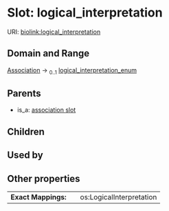 
# Slot: logical_interpretation




URI: [biolink:logical_interpretation](https://w3id.org/biolink/vocab/logical_interpretation)


## Domain and Range

[Association](Association.md) &#8594;  <sub>0..1</sub> [logical_interpretation_enum](logical_interpretation_enum.md)

## Parents

 *  is_a: [association slot](association_slot.md)

## Children


## Used by


## Other properties

|  |  |  |
| --- | --- | --- |
| **Exact Mappings:** | | os:LogicalInterpretation |

